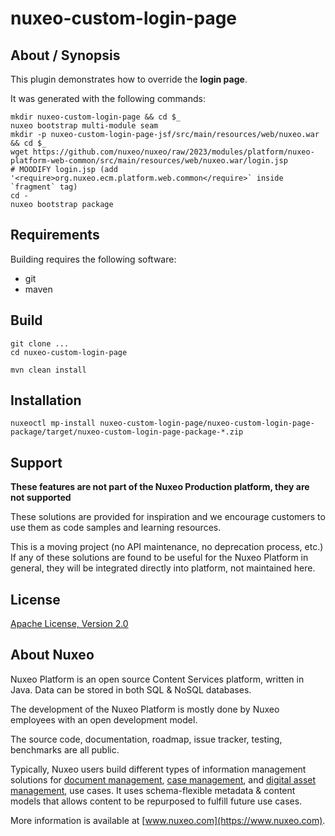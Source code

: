 # nuxeo-custom-login-page

## About / Synopsis

This plugin demonstrates how to override the **login page**.

It was generated with the following commands:
```
mkdir nuxeo-custom-login-page && cd $_
nuxeo bootstrap multi-module seam
mkdir -p nuxeo-custom-login-page-jsf/src/main/resources/web/nuxeo.war && cd $_
wget https://github.com/nuxeo/nuxeo/raw/2023/modules/platform/nuxeo-platform-web-common/src/main/resources/web/nuxeo.war/login.jsp
# MOODIFY login.jsp (add '<require>org.nuxeo.ecm.platform.web.common</require>` inside `fragment` tag)
cd -
nuxeo bootstrap package
```

## Requirements

Building requires the following software:

* git
* maven

## Build

```
git clone ...
cd nuxeo-custom-login-page

mvn clean install
```

## Installation

```
nuxeoctl mp-install nuxeo-custom-login-page/nuxeo-custom-login-page-package/target/nuxeo-custom-login-page-package-*.zip
```

## Support

**These features are not part of the Nuxeo Production platform, they are not supported**

These solutions are provided for inspiration and we encourage customers to use them as code samples and learning resources.

This is a moving project (no API maintenance, no deprecation process, etc.) If any of these solutions are found to be useful for the Nuxeo Platform in general, they will be integrated directly into platform, not maintained here.


## License

[Apache License, Version 2.0](http://www.apache.org/licenses/LICENSE-2.0.html)

## About Nuxeo

Nuxeo Platform is an open source Content Services platform, written in Java. Data can be stored in both SQL & NoSQL databases.

The development of the Nuxeo Platform is mostly done by Nuxeo employees with an open development model.

The source code, documentation, roadmap, issue tracker, testing, benchmarks are all public.

Typically, Nuxeo users build different types of information management solutions for [document management](https://www.nuxeo.com/solutions/document-management/), [case management](https://www.nuxeo.com/solutions/case-management/), and [digital asset management](https://www.nuxeo.com/solutions/dam-digital-asset-management/), use cases. It uses schema-flexible metadata & content models that allows content to be repurposed to fulfill future use cases.

More information is available at [www.nuxeo.com](https://www.nuxeo.com).

